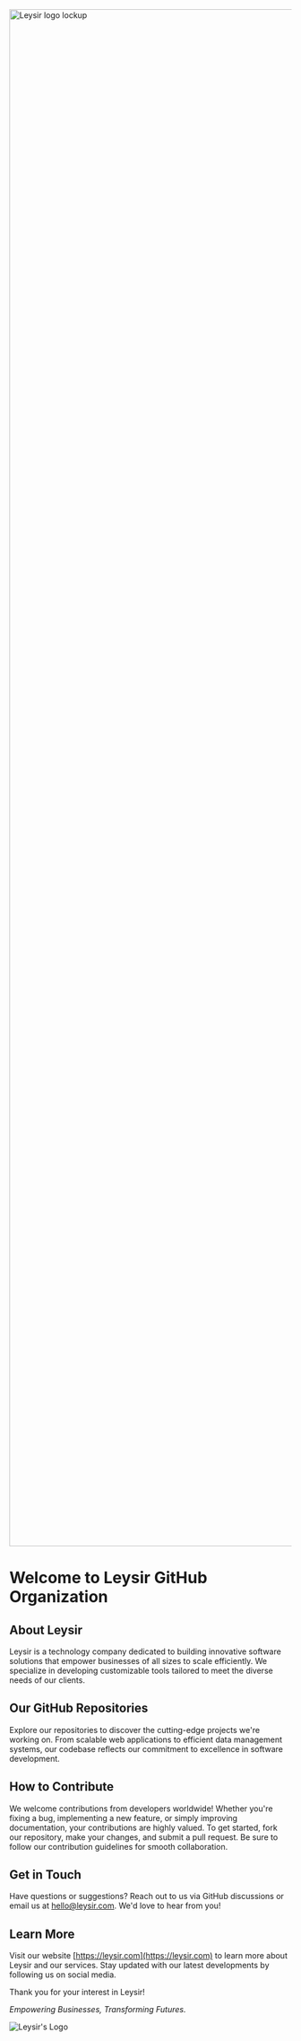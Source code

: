 <img width="2740" alt="Leysir logo lockup" src="https://github.com/leysir/.github/assets/33290249/b23bc039-43c1-4d89-b0cc-a04e88627389">

# Welcome to Leysir GitHub Organization

## About Leysir

Leysir is a technology company dedicated to building innovative software solutions that empower businesses of all sizes to scale efficiently. We specialize in developing customizable tools tailored to meet the diverse needs of our clients.

## Our GitHub Repositories

Explore our repositories to discover the cutting-edge projects we're working on. From scalable web applications to efficient data management systems, our codebase reflects our commitment to excellence in software development.

## How to Contribute

We welcome contributions from developers worldwide! Whether you're fixing a bug, implementing a new feature, or simply improving documentation, your contributions are highly valued. To get started, fork our repository, make your changes, and submit a pull request. Be sure to follow our contribution guidelines for smooth collaboration.

## Get in Touch

Have questions or suggestions? Reach out to us via GitHub discussions or email us at [hello@leysir.com](mailto:hello@leysir.com). We'd love to hear from you!

## Learn More

Visit our website [https://leysir.com](https://leysir.com) to learn more about Leysir and our services. Stay updated with our latest developments by following us on social media.

Thank you for your interest in Leysir!

*Empowering Businesses, Transforming Futures.*

![Leysir's Logo](https://github.com/leysir/.github/assets/33290249/163896ac-d4d9-48bb-a3a0-c6e8bfb7ea4a)
